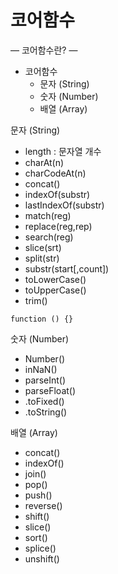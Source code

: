 # 코어함수
 —
 코어함수란?
 —
- 코어함수
    - 문자 (String)
    - 숫자 (Number)
    - 배열 (Array)

문자 (String)
  - length : 문자열 개수
  - charAt(n)
  - charCodeAt(n)
  - concat()
  - indexOf(substr)
  - lastIndexOf(substr)
  - match(reg)
  - replace(reg,rep)
  - search(reg)
  - slice(srt)
  - split(str)
  - substr(start[,count])
  - toLowerCase()
  - toUpperCase()
  - trim()

 ```
 function () {}
 ```

숫자 (Number)
  - Number()
  - inNaN()
  - parseInt()
  - parseFloat()
  - .toFixed()
  - .toString()


배열 (Array)
  - concat()
  - indexOf()
  - join()
  - pop()
  - push()
  - reverse()
  - shift()
  - slice()
  - sort()
  - splice()
  - unshift()